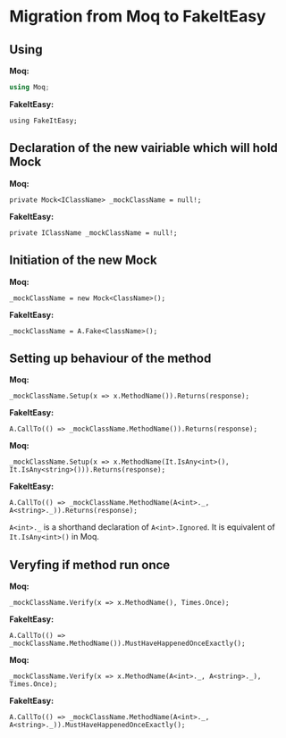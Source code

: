 # Migration from Moq to FakeItEasy

## Using
**Moq:**
```C#
using Moq; 
```

**FakeItEasy:**
```
using FakeItEasy;
```

## Declaration of the new vairiable which will hold Mock
**Moq:**
```
private Mock<IClassName> _mockClassName = null!; 
```

**FakeItEasy:**
```
private IClassName _mockClassName = null!;
```

## Initiation of the new Mock
**Moq:**
```
_mockClassName = new Mock<ClassName>();
```

**FakeItEasy:**
```
_mockClassName = A.Fake<ClassName>();
```

## Setting up behaviour of the method
**Moq:**
```
_mockClassName.Setup(x => x.MethodName()).Returns(response);
```

**FakeItEasy:**
```
A.CallTo(() => _mockClassName.MethodName()).Returns(response);
```

**Moq:**
```
_mockClassName.Setup(x => x.MethodName(It.IsAny<int>(), It.IsAny<string>())).Returns(response);
```

**FakeItEasy:**
```
A.CallTo(() => _mockClassName.MethodName(A<int>._, A<string>._)).Returns(response);
```

```A<int>._``` is a shorthand declaration of ```A<int>.Ignored```. It is equivalent of ```It.IsAny<int>()``` in Moq.

## Veryfing if method run once
**Moq:**
```
_mockClassName.Verify(x => x.MethodName(), Times.Once);
```

**FakeItEasy:**
```
A.CallTo(() => _mockClassName.MethodName()).MustHaveHappenedOnceExactly();
```

**Moq:**
```
_mockClassName.Verify(x => x.MethodName(A<int>._, A<string>._), Times.Once);
```

**FakeItEasy:**
```
A.CallTo(() => _mockClassName.MethodName(A<int>._, A<string>._)).MustHaveHappenedOnceExactly();
```
